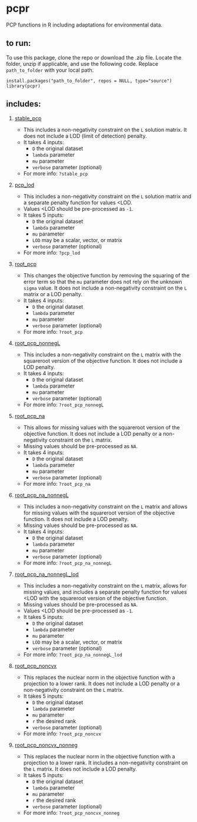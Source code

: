 # pcpr

PCP functions in R including adaptations for environmental data.

## to run:

To use this package, clone the repo or download the .zip file. Locate the folder, unzip if applicable, and use the following code. Replace `path_to_folder` with your local path.

`install.packages("path_to_folder", repos = NULL, type="source")`   
`library(pcpr)`

## includes:

1. [stable_pcp](R/stable_pcp.R)
    * This includes a non-negativity constraint on the `L` solution matrix. It does not include a LOD (limit of detection) penalty.
    * It takes 4 inputs:
        * `D` the original dataset
        * `lambda` parameter
        * `mu` parameter
        * `verbose` parameter (optional)
    * For more info: `?stable_pcp`

2. [pcp_lod](R/pcp_lod.R)
    * This includes a non-negativity constraint on the `L` solution matrix and a separate penalty function for values <LOD.
    * Values <LOD should be pre-processed as `-1`.
    * It takes 5 inputs:
        * `D` the original dataset
        * `lambda` parameter
        * `mu` parameter
        * `LOD` may be a scalar, vector, or matrix
        * `verbose` parameter (optional)
    * For more info: `?pcp_lod`
        
3. [root_pcp](R/root_pcp.R)
    * This changes the objective function by removing the squaring of the error term so that the `mu` parameter does not rely on the unknown `sigma` value. It does not include a non-negativity constraint on the `L` matrix or a LOD penalty.
    * It takes 4 inputs:
        * `D` the original dataset
        * `lambda` parameter
        * `mu` parameter
        * `verbose` parameter (optional)
    * For more info: `?root_pcp`
        
4. [root_pcp_nonnegL](R/root_pcp_nonnegL.R)
    * This includes a non-negativity constraint on the `L` matrix with the squareroot version of the objective function. It does not include a LOD penalty.
    * It takes 4 inputs:
        * `D` the original dataset
        * `lambda` parameter
        * `mu` parameter
        * `verbose` parameter (optional)
    * For more info: `?root_pcp_nonnegL`
    
5. [root_pcp_na](R/root_pcp_na.R)
    * This allows for missing values with the squareroot version of the objective function. It does not include a LOD penalty or a non-negativity constraint on the `L` matrix.
    * Missing values should be pre-processed as `NA`.
    * It takes 4 inputs:
        * `D` the original dataset
        * `lambda` parameter
        * `mu` parameter
        * `verbose` parameter (optional)
    * For more info: `?root_pcp_na`
    
6. [root_pcp_na_nonnegL](R/root_pcp_na_nonnegL.R)
    * This includes a non-negativity constraint on the `L` matrix and allows for missing values with the squareroot version of the objective function. It does not include a LOD penalty.
    * Missing values should be pre-processed as `NA`.
    * It takes 4 inputs:
        * `D` the original dataset
        * `lambda` parameter
        * `mu` parameter
        * `verbose` parameter (optional)
    * For more info: `?root_pcp_na_nonnegL`
    
7. [root_pcp_na_nonnegL_lod](R/root_pcp_na_nonnegL_lod.R)
    * This includes a non-negativity constraint on the `L` matrix, allows for missing values, and includes a separate penalty function for values <LOD with the squareroot version of the objective function.
    * Missing values should be pre-processed as `NA`.
    * Values <LOD should be pre-processed as `-1`.
    * It takes 5 inputs:
        * `D` the original dataset
        * `lambda` parameter
        * `mu` parameter
        * `LOD` may be a scalar, vector, or matrix
        * `verbose` parameter (optional)
    * For more info: `?root_pcp_na_nonnegL_lod`

8. [root_pcp_noncvx](R/root_pcp_noncvx.R)
    * This replaces the nuclear norm in the objective function with a projection to a lower rank. It does not include a LOD penalty or a non-negativity constraint on the `L` matrix.
    * It takes 5 inputs:
        * `D` the original dataset
        * `lambda` parameter
        * `mu` parameter
        * `r` the desired rank
        * `verbose` parameter (optional)
    * For more info: `?root_pcp_noncvx`
    
9. [root_pcp_noncvx_nonneg](R/root_pcp_noncvx_nonneg.R)
    * This replaces the nuclear norm in the objective function with a projection to a lower rank. It includes a non-negativity constraint on the `L` matrix. It does not include a LOD penalty.
    * It takes 5 inputs:
        * `D` the original dataset
        * `lambda` parameter
        * `mu` parameter
        * `r` the desired rank
        * `verbose` parameter (optional)
    * For more info: `?root_pcp_noncvx_nonneg`
